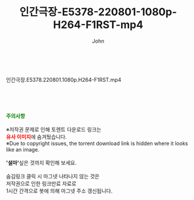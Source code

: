 ﻿---
layout: post
title:  "인간극장-E5378-220801-1080p-H264-F1RST-mp4"
author: John
categories: [ 방송/음악 ]
tags: [  ]
image:  
description: "인간극장-E5378-220801-1080p-H264-F1RST-mp4 torrent 정보 공유"
toc: true
toc_sticky: true
---

<br>
<div class="view-img">
<a class="view_image" href="https://torrentmobile59.com/bbs/view_image.php?fn=%2Fdata%2Ffile%2Fmusic%2F3659260999_dMF2zsZ3_695b9d5623c1e55564cc97fbc7d86c33db9ba482.jpg" target="_blank"><img alt="" class="img-tag" content="https://torrentmobile59.com/data/file/music/3659260999_dMF2zsZ3_695b9d5623c1e55564cc97fbc7d86c33db9ba482.jpg" itemprop="image" src="https://torrentmobile59.com/data/file/music/thumb-3659260999_dMF2zsZ3_695b9d5623c1e55564cc97fbc7d86c33db9ba482_835x2212.jpg"/></a></div><div class="view-content" itemprop="description">
<p>인간극장.E5378.220801.1080p.H264-F1RST.mp4<br/></p> </div>
    
<br><br><br>
<p data-ke-size="size16"><b><span style="color: green;">주의사항</span></b><br /><br />※저작권 문제로 인해 토렌트 다운로드 링크는<br /><b><span style="color: red;">유사 이미지</span></b>에 숨겨뒀습니다.<br />※Due to copyright issues, the torrent download link is hidden where it looks like an image.<br /><br /><b>'설마'</b>싶은 것까지 확인해 보세요.<br /><br />숨김링크 클릭 시 마그넷 나타나지 않는 것은<br />저작권으로 인한 링크만료 자료로<br />1시간 간격으로 봇에 의해 마그넷 주소 갱신됩니다.</p>
